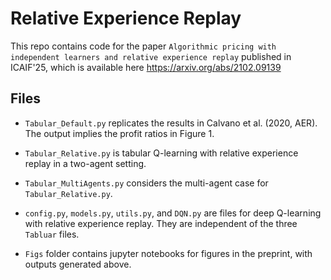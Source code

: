 # Relative Experience Replay

This repo contains code for the paper `Algorithmic pricing with independent learners and relative experience replay` 
published in ICAIF'25, which is available here https://arxiv.org/abs/2102.09139

## Files

- `Tabular_Default.py` replicates the results in Calvano et al. (2020, AER). The output implies the profit ratios in Figure 1.

- `Tabular_Relative.py` is tabular Q-learning with relative experience replay in a two-agent setting.

- `Tabular_MultiAgents.py` considers the multi-agent case for `Tabular_Relative.py`.

- `config.py`, `models.py`, `utils.py`, and `DQN.py` are files for deep Q-learning with relative experience replay. They are independent of the three `Tabluar` files.

- `Figs` folder contains jupyter notebooks for figures in the preprint, with outputs generated above. 
